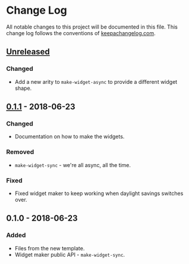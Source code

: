 # Change Log
All notable changes to this project will be documented in this file. This change log follows the conventions of [keepachangelog.com](http://keepachangelog.com/).

## [Unreleased]
### Changed
- Add a new arity to `make-widget-async` to provide a different widget shape.

## [0.1.1] - 2018-06-23
### Changed
- Documentation on how to make the widgets.

### Removed
- `make-widget-sync` - we're all async, all the time.

### Fixed
- Fixed widget maker to keep working when daylight savings switches over.

## 0.1.0 - 2018-06-23
### Added
- Files from the new template.
- Widget maker public API - `make-widget-sync`.

[Unreleased]: https://github.com/your-name/log4j2-plugins-cache/compare/0.1.1...HEAD
[0.1.1]: https://github.com/your-name/log4j2-plugins-cache/compare/0.1.0...0.1.1
